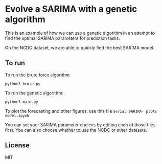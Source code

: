 # Evolve a SARIMA with a genetic algorithm

This is an example of how we can use a genetic algorithm in an attempt to find the optimal SARIMA parameters for prediction tasks.

On the NCDC dataset, we are able to quickly find the best SARIMA model. 

## To run

To run the brute force algorithm:

```python3 brute.py```

To run the genetic algorithm:

```python3 main.py```

 To plot the forecasting and other figures:
 use this file
```Serial SARIMA- plots model.ipynb```

You can set your SARIMA parameter choices by editing each of those files first. You can also choose whether to use the NCDC or other datasets. 

## License

MIT
